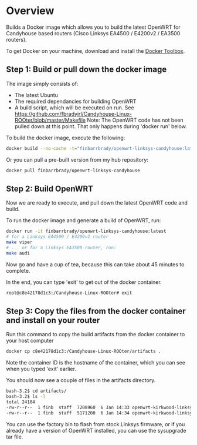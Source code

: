 # Overview
Builds a Docker image which allows you to build the latest OpenWRT for Candyhouse based routers (Cisco Linksys EA4500 / E4200v2 / EA3500 routers).

To get Docker on your machine, download and install the [Docker Toolbox][1].

Step 1: Build or pull down the docker image
-------

The image simply consists of:
 - The latest Ubuntu
 - The required dependancies for building OpenWRT
 - A build script, which will be executed on run. See https://github.com/fbradyirl/Candyhouse-Linux-ROOter/blob/master/Makefile
Note: The OpenWRT code has not been pulled down at this point. That only happens during 'docker run' below.

To build the docker image, execute the following:

```bash
docker build --no-cache -t="finbarrbrady/openwrt-linksys-candyhouse:latest" git://github.com/fbradyirl/docker-openwrt-build-candyhouse
```
Or you can pull a pre-built version from my hub repository:
```bash
docker pull finbarrbrady/openwrt-linksys-candyhouse
```

Step 2: Build OpenWRT
-------
Now we are ready to execute, and pull down the latest OpenWRT code and build.

To run the docker image and generate a build of OpenWRT, run:
```bash
docker run -it finbarrbrady/openwrt-linksys-candyhouse:latest
# for a Linksys EA4500 / E4200v2 router
make viper
# ... or for a Linksys EA3500 router, run:
make audi
```
Now go and have a cup of tea, because this can take about 45 minutes to complete.

In the end, you can type 'exit' to get out of the docker container.

```bash
root@c8e42178d1c3:/Candyhouse-Linux-ROOter# exit
```

Step 3: Copy the files from the docker container and install on your router
-------
Run this command to copy the build artifacts from the docker container to your host computer
```bash
docker cp c8e42178d1c3:/Candyhouse-Linux-ROOter/artifacts .
```
Note the container ID is the hostname of the container, which you can see when you typed 'exit' earlier.

You should now see a couple of files in the artifacts directory.
```bash
bash-3.2$ cd artifacts/
bash-3.2$ ls -l
total 24184
-rw-r--r--  1 finb  staff  7208960  6 Jan 14:33 openwrt-kirkwood-linksys-viper-squashfs-factory.bin
-rw-r--r--  1 finb  staff  5171200  6 Jan 14:34 openwrt-kirkwood-linksys-viper-squashfs-sysupgrade.tar
```

You can use the factory bin to flash from stock Linksys firmware, or if you already have a version of OpenWRT installed, you can use the sysupgrade tar file.

[1]: https://www.docker.com
